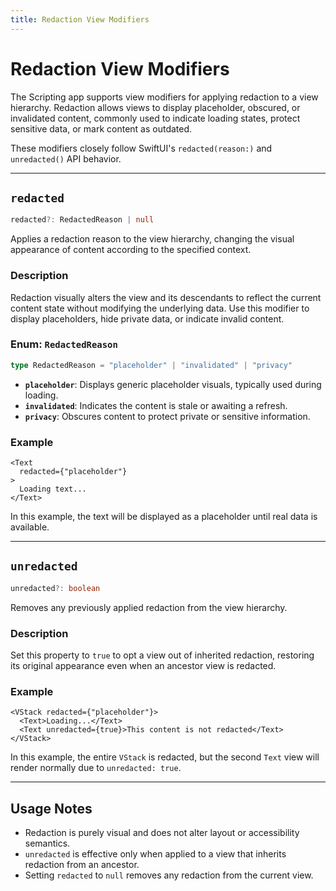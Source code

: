 ```yaml
---
title: Redaction View Modifiers
---
```

# Redaction View Modifiers

The Scripting app supports view modifiers for applying redaction to a view hierarchy. Redaction allows views to display placeholder, obscured, or invalidated content, commonly used to indicate loading states, protect sensitive data, or mark content as outdated.

These modifiers closely follow SwiftUI's `redacted(reason:)` and `unredacted()` API behavior.

---

## `redacted`

```ts
redacted?: RedactedReason | null
```

Applies a redaction reason to the view hierarchy, changing the visual appearance of content according to the specified context.

### Description

Redaction visually alters the view and its descendants to reflect the current content state without modifying the underlying data. Use this modifier to display placeholders, hide private data, or indicate invalid content.

### Enum: `RedactedReason`

```ts
type RedactedReason = "placeholder" | "invalidated" | "privacy"
```

* **`placeholder`**: Displays generic placeholder visuals, typically used during loading.
* **`invalidated`**: Indicates the content is stale or awaiting a refresh.
* **`privacy`**: Obscures content to protect private or sensitive information.

### Example

```tsx
<Text
  redacted={"placeholder"}
>
  Loading text...
</Text>
```

In this example, the text will be displayed as a placeholder until real data is available.

---

## `unredacted`

```ts
unredacted?: boolean
```

Removes any previously applied redaction from the view hierarchy.

### Description

Set this property to `true` to opt a view out of inherited redaction, restoring its original appearance even when an ancestor view is redacted.

### Example

```tsx
<VStack redacted={"placeholder"}>
  <Text>Loading...</Text>
  <Text unredacted={true}>This content is not redacted</Text>
</VStack>
```

In this example, the entire `VStack` is redacted, but the second `Text` view will render normally due to `unredacted: true`.

---

## Usage Notes

* Redaction is purely visual and does not alter layout or accessibility semantics.
* `unredacted` is effective only when applied to a view that inherits redaction from an ancestor.
* Setting `redacted` to `null` removes any redaction from the current view.
